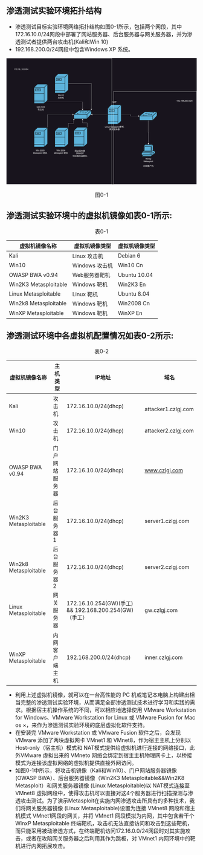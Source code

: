 ## 渗透测试实验环境拓扑结构
- 渗透测试目标实验环境网络拓扑结构如图0-1所示，包括两个网段，其中172.16.10.0/24网段中部署了网站服务器、后台服务器与网关服务器，并为渗透测试者提供两台攻击机(Kali和Win 10)
- 192.168.200.0/24网段中包含Windows XP 系统。
<center>

![0-1](./pics/0-1.png)

图0-1

</center>


## 渗透测试实验环境中的虚拟机镜像如表0-1所示:

<center>

表0-1

| 虚拟机镜像名称                        | 虚拟机镜像类型       |虚拟机镜像类型       |  
| ----------------------------------- | ------------------ | ------------------ |
| Kali                                | Linux 攻击机        | Debian 6       |
| Win10                                | Windows 攻击机        |  Win10 Cn    |
| OWASP BWA v0.94                     | Web服务器靶机        | Ubuntu 10.04    |
| Win2K3 Metasploitable               | Windows 靶机        | Win2K3 En |
| Linux Metasploitable                 | Linux 靶机       | Ubuntu 8.04 |
| Win2k8 Metasploitable                 | Windows 靶机       | Win2008 Cn |
| WinXP Metasploitable                 | Windows 靶机       | WinXP En |


</center>

## 渗透测试环境中各虚拟机配置情况如表0-2所示:

<center>

表0-2

| 虚拟机镜像名称                        | 主机类型             |     IP地址         |     域名           |  
| ----------------------------------- | ------------------ | ------------------ | ------------------ |
| Kali                                | 攻击机             | 172.16.10.0/24(dhcp)    |  attacker1.czlgj.com |
| Win10                                | 攻击机            |  172.16.10.0/24(dhcp)     | attacker2.czlgj.com |
| OWASP BWA v0.94                     | 门户网站服务器      | 172.16.10.0/24(dhcp)     | www.czlgj.com       |
| Win2K3 Metasploitable               | 后台服务器1         | 172.16.10.0/24(dhcp)  |    server1.czlgj.com    |
| Win2k8 Metasploitable                 | 后台服务器2       | 172.16.10.0/24(dhcp)  |   server2.czlgj.com   |
| Linux Metasploitable                 | 网关服务器         | 172.16.10.254(GW)(手工) && 192.168.200.254(GW)（手工） | gw.czlgj.com |
| WinXP Metasploitable                 | 内网客户端主机      | 192.168.200.0/24(dhcp) |  inner.czlgj.com |


</center>

- 利用上述虚拟机镜像，就可以在一台高性能的 PC 机或笔记本电脑上构建出相当完整的渗透测试实验环境，从而满足全部渗透测试技术进行学习和实践的需求。根据宿主机操作系统的不同，可以相应地选择使用 VMware Workstation for Windows、VMware Workstation for Linux 或 VMware Fusion for Mac os ×，来作为渗透测试实验环境的底层虚拟化软件支持。
- 在安装完 VMware Workstation 或 VMware Fusion 软件之后，会发现 VMware 添加了两块虛拟网卡 VMnet1 和 VMnet8，作为宿主主机上分别以 Host-only（宿主机）模式和 NAT模式提供给虚拟机进行连接的网络接口，此外VMware 虛拟出来的 VMneto 网络会绑定到宿主主机物理网卡上，以桥接模式为连接该虚拟网络的虛拟机提供直接外网访问。
- 如图0-1中所示，将攻击机镜像（Kali和Win10）、门户网站服务器镜像(OWASP BWA）、后台服务器镜像（Win2K3 Metasploitable&&Win2K8 Metasploit）和网关服务器镜像 (Linux Metasploitable)以 NAT模式连接至 VMnet8 虛拟网段中，使得攻击机可以直接对这4个服务器进行扫描探测与渗透攻击测试。为了演示Metasploit在实施内网渗透攻击所具有的多种技术，我们将网关服务器镜像 (Linux Metasploitable)设置为连接 VMnet8 网段和宿主机模式 VMnet1网段的网关，并将 VMnet1 网段模拟为内网，其中包含若干个WinxP Metasploitable 终端靶机，攻击机无法直接访问和攻击到这些靶机，而只能采用被动渗透方式，在终端靶机访问172.16.0.0/24网段时对其实施攻击，或者在攻陷网关服务器之后利用其作为跳板，对 VMnet1 内网环境中的靶机进行内网拓展攻击。


